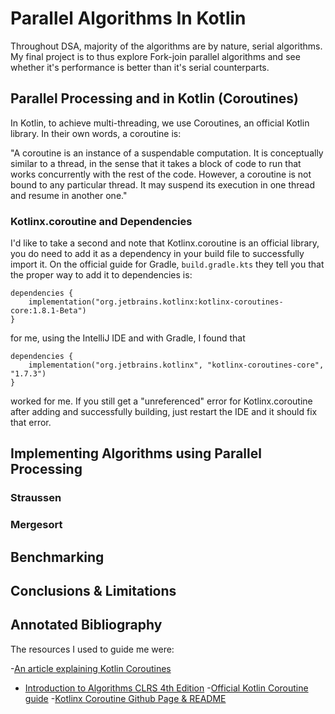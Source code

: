 # Parallel Algorithms In Kotlin 

Throughout DSA, majority of the algorithms are by nature, serial algorithms. My final project is to thus explore Fork-join parallel algorithms and see whether it's performance is better than it's serial counterparts. 


## Parallel Processing and in Kotlin (Coroutines)

In Kotlin, to achieve multi-threading, we use Coroutines, an official Kotlin library. In their own words, a coroutine is:

"A coroutine is an instance of a suspendable computation. It is conceptually similar to a thread, in the sense that it takes a block of code to run that works concurrently with the rest of the code. However, a coroutine is not bound to any particular thread. It may suspend its execution in one thread and resume in another one."



### Kotlinx.coroutine and Dependencies

I'd like to take a second and note that Kotlinx.coroutine is an official library, you do need to add it as a dependency in your build file to successfully import it. On the official guide for Gradle, `build.gradle.kts` they tell you that the proper way to add it to dependencies is:
```
dependencies {
    implementation("org.jetbrains.kotlinx:kotlinx-coroutines-core:1.8.1-Beta")
}
```

for me, using the IntelliJ IDE and with Gradle, I found that 
```
dependencies {
    implementation("org.jetbrains.kotlinx", "kotlinx-coroutines-core", "1.7.3")
}
```

worked for me. If you still get a "unreferenced" error for Kotlinx.coroutine after adding and successfully building, just restart the IDE and it should fix that error. 
## Implementing Algorithms using Parallel Processing

### Straussen 

### Mergesort


## Benchmarking


## Conclusions & Limitations



## Annotated Bibliography

The resources I used to guide me were:

-[An article explaining Kotlin Coroutines](https://betterprogramming.pub/parallelization-in-kotlin-with-coroutines-91f0c77c5a8)
- [Introduction to Algorithms CLRS 4th Edition](https://dl.ebooksworld.ir/books/Introduction.to.Algorithms.4th.Leiserson.Stein.Rivest.Cormen.MIT.Press.9780262046305.EBooksWorld.ir.pdf)
-[Official Kotlin Coroutine guide](https://kotlinlang.org/docs/coroutines-basics.html)
-[Kotlinx Coroutine Github Page & README](https://github.com/Kotlin/kotlinx.coroutines/blob/master/README.md#using-in-your-projects)

